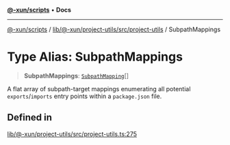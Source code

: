 [**@-xun/scripts**](../../../../../../README.md) • **Docs**

***

[@-xun/scripts](../../../../../../README.md) / [lib/@-xun/project-utils/src/project-utils](../README.md) / SubpathMappings

# Type Alias: SubpathMappings

> **SubpathMappings**: [`SubpathMapping`](SubpathMapping.md)[]

A flat array of subpath-target mappings enumerating all potential
`exports`/`imports` entry points within a `package.json` file.

## Defined in

[lib/@-xun/project-utils/src/project-utils.ts:275](https://github.com/Xunnamius/xscripts/blob/154567d6fca3f6cf244137e710b029af872e1d9e/lib/@-xun/project-utils/src/project-utils.ts#L275)
